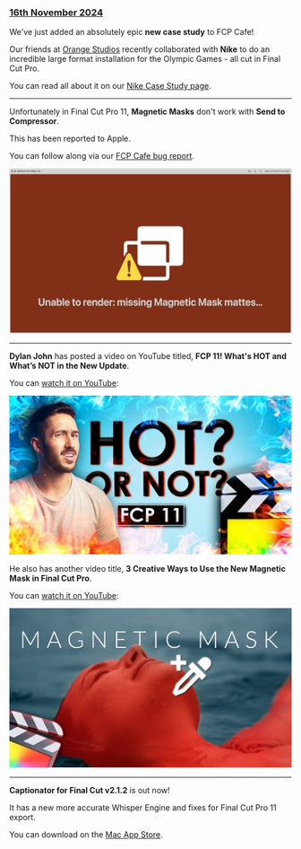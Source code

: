 ### [16th November 2024](/news/20241116)

We've just added an absolutely epic **new case study** to FCP Cafe!

Our friends at [Orange Studios](https://www.orangestudios.cologne) recently collaborated with **Nike** to do an incredible large format installation for the Olympic Games - all cut in Final Cut Pro.

You can read all about it on our [Nike Case Study page](/case-studies/nike/).

---

Unfortunately in Final Cut Pro 11, **Magnetic Masks** don't work with **Send to Compressor**.

This has been reported to Apple.

You can follow along via our [FCP Cafe bug report](https://github.com/CommandPost/FCPCafe/issues/419).

![](/static/magnetic-mask-fail.jpeg)

---

**Dylan John** has posted a video on YouTube titled, **FCP 11! What's HOT and What’s NOT in the New Update**.

You can [watch it on YouTube](https://www.youtube.com/watch?v=NsqjhHD8TNY):

[![](/static/dylan-john-fcp11.jpg)](https://www.youtube.com/watch?v=NsqjhHD8TNY)

He also has another video title, **3 Creative Ways to Use the New Magnetic Mask in Final Cut Pro**.

You can [watch it on YouTube](https://www.youtube.com/watch?v=qvVLDIztzK4):

[![](/static/dylan-john-magnetic-mask.jpg)](https://www.youtube.com/watch?v=qvVLDIztzK4)

---

**Captionator for Final Cut v2.1.2** is out now!

It has a new more accurate Whisper Engine and fixes for Final Cut Pro 11 export.

You can download on the [Mac App Store](https://apps.apple.com/app/captionator-for-final-cut/id1627843786?mt=12).